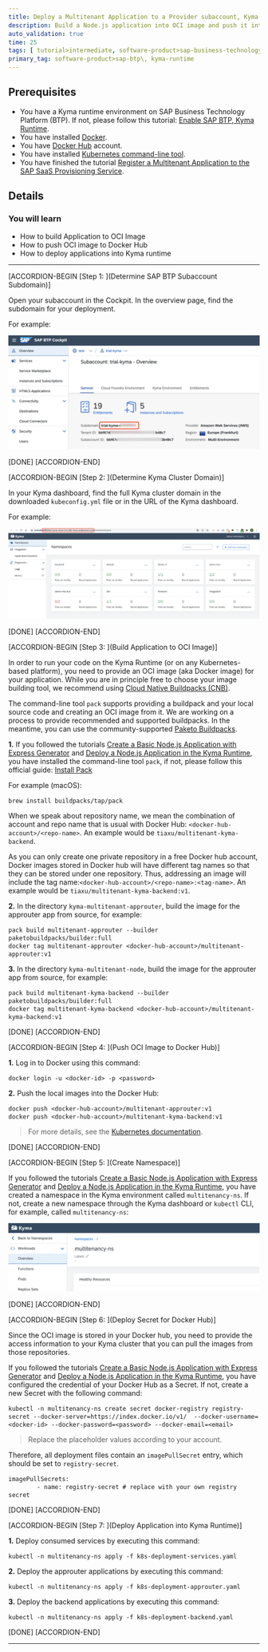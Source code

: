 ```yaml
---
title: Deploy a Multitenant Application to a Provider subaccount, Kyma Runtime
description: Build a Node.js application into OCI image and push it into Docker registry. Based on that, deploy the application into the Kyma runtime.
auto_validation: true
time: 25
tags: [ tutorial>intermediate, software-product>sap-business-technology-platform]
primary_tag: software-product>sap-btp\, kyma-runtime
---
```


## Prerequisites
- You have a Kyma runtime environment on SAP Business Technology Platform (BTP). If not, please follow this tutorial: [Enable SAP BTP, Kyma Runtime](cp-kyma-getting-started).
- You have installed [Docker](https://docs.docker.com/get-started/#download-and-install-docker).
- You have [Docker Hub](https://hub.docker.com/) account.
- You have installed [Kubernetes command-line tool](https://kubernetes.io/docs/tasks/tools/#kubectl).
- You have finished the tutorial [Register a Multitenant Application to the SAP SaaS Provisioning Service](register-multitenant-app-saas-provisioning-service).



## Details
### You will learn
- How to build Application to OCI Image
- How to push OCI image to Docker Hub
- How to deploy applications into Kyma runtime


---

[ACCORDION-BEGIN [Step 1: ](Determine SAP BTP Subaccount Subdomain)]

Open your subaccount in the Cockpit. In the overview page, find the subdomain for your deployment.

For example:

![image-20211214133316133](image-20211214133316133.png)

[DONE]
[ACCORDION-END]

[ACCORDION-BEGIN [Step 2: ](Determine Kyma Cluster Domain)]

In your Kyma dashboard, find the full Kyma cluster domain in the downloaded `kubeconfig.yml` file or in the URL of the Kyma dashboard.

For example:

![image-20211214133533870](image-20211214133533870.png)



[DONE]
[ACCORDION-END]


[ACCORDION-BEGIN [Step 3: ](Build Application to OCI Image)]


In order to run your code on the Kyma Runtime (or on any Kubernetes-based platform), you need to provide an OCI image (aka Docker image) for your application. While you are in principle free to choose your image building tool, we recommend using [Cloud Native Buildpacks (CNB)](https://buildpacks.io/).

The command-line tool `pack` supports providing a buildpack and your local source code and creating an OCI image from it. We are working on a process to provide recommended and supported buildpacks. In the meantime, you can use the community-supported [Paketo Buildpacks](https://paketo.io/).

**1.** If you followed the tutorials [Create a Basic Node.js Application with Express Generator](basic-nodejs-application-create) and [Deploy a Node.js Application in the Kyma Runtime](deploy-nodejs-application-kyma), you have installed the command-line tool `pack`, if not, please follow this official guide: [Install Pack](https://buildpacks.io/docs/tools/pack/)

For example (macOS):

```
brew install buildpacks/tap/pack
```

When we speak about repository name, we mean the combination of account and repo name that is usual with Docker Hub: `<docker-hub-account>/<repo-name>`. An example would be `tiaxu/multitenant-kyma-backend`.

As you can only create one private repository in a free Docker hub account, Docker images stored in Docker hub will have different tag names so that they can be stored under one repository. Thus, addressing an image will include the tag name:`<docker-hub-account>/<repo-name>:<tag-name>`. An example would be `tiaxu/multitenant-kyma-backend:v1`.

**2.** In the directory `kyma-multitenant-approuter`, build the image for the approuter app from source, for example:

```
pack build multitenant-approuter --builder paketobuildpacks/builder:full
docker tag multitenant-approuter <docker-hub-account>/multitenant-approuter:v1
```

**3.** In the directory `kyma-multitenant-node`, build the image for the approuter app from source, for example:

```
pack build multitenant-kyma-backend --builder paketobuildpacks/builder:full
docker tag multitenant-kyma-backend <docker-hub-account>/multitenant-kyma-backend:v1
```



[DONE]
[ACCORDION-END]

[ACCORDION-BEGIN [Step 4: ](Push OCI Image to Docker Hub)]

**1.** Log in to Docker using this command:

```
docker login -u <docker-id> -p <password>
```

**2.** Push the local images into the Docker Hub:

```
docker push <docker-hub-account>/multitenant-approuter:v1
docker push <docker-hub-account>/multitenant-kyma-backend:v1
```

>  For more details, see the [Kubernetes documentation](https://kubernetes.io/docs/tasks/configure-pod-container/pull-image-private-registry/).




[DONE]
[ACCORDION-END]

[ACCORDION-BEGIN [Step 5: ](Create Namespace)]

If you followed the tutorials [Create a Basic Node.js Application with Express Generator](basic-nodejs-application-create) and [Deploy a Node.js Application in the Kyma Runtime](deploy-nodejs-application-kyma), you have created a namespace in the Kyma environment called `multitenancy-ns`. If not, create a new namespace through the Kyma dashboard or `kubectl` CLI, for example, called `multitenancy-ns`:

![image-20220214150615225](image-20220214150615225.png)




[DONE]
[ACCORDION-END]

[ACCORDION-BEGIN [Step 6: ](Deploy Secret for Docker Hub)]

Since the OCI image is stored in your Docker hub, you need to provide the access information to your Kyma cluster that you can pull the images from those repositories.

If you followed the tutorials [Create a Basic Node.js Application with Express Generator](basic-nodejs-application-create) and [Deploy a Node.js Application in the Kyma Runtime](deploy-nodejs-application-kyma), you have configured the credential of your Docker Hub as a Secret. If not, create a new Secret with the following command:

```
kubectl -n multitenancy-ns create secret docker-registry registry-secret --docker-server=https://index.docker.io/v1/  --docker-username=<docker-id> --docker-password=<password> --docker-email=<email>
```

> Replace the placeholder values according to your account.

Therefore, all deployment files contain an `imagePullSecret` entry, which should be set to `registry-secret`.

```
imagePullSecrets:
        - name: registry-secret # replace with your own registry secret
```




[DONE]
[ACCORDION-END]

[ACCORDION-BEGIN [Step 7: ](Deploy Application into Kyma Runtime)]

**1.** Deploy consumed services by executing this command:

```
kubectl -n multitenancy-ns apply -f k8s-deployment-services.yaml
```

**2.** Deploy the approuter applications by executing this command:

```
kubectl -n multitenancy-ns apply -f k8s-deployment-approuter.yaml
```

**3.** Deploy the backend applications by executing this command:

```
kubectl -n multitenancy-ns apply -f k8s-deployment-backend.yaml
```





[DONE]
[ACCORDION-END]


---
